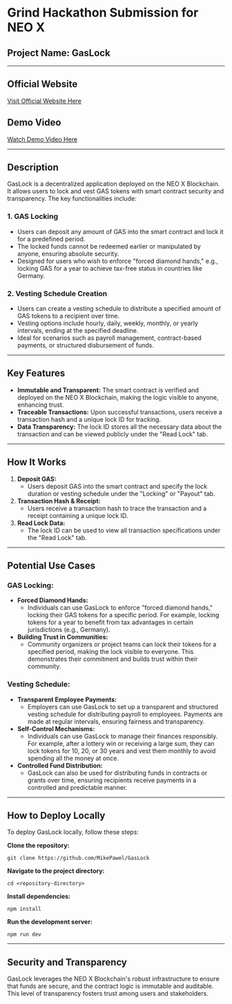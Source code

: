 # Grind Hackathon Submission for NEO X

## Project Name: **GasLock**

---

## Official Website

[Visit Official Website Here](https://gaslock.netlify.app/)

## Demo Video

[Watch Demo Video Here](https://www.youtube.com/watch?v=B1ZVoWPEJ-M)

---

## Description

GasLock is a decentralized application deployed on the NEO X Blockchain. It allows users to lock and vest GAS tokens with smart contract security and transparency. The key functionalities include:

### 1\. **GAS Locking**

- Users can deposit any amount of GAS into the smart contract and lock it for a predefined period.
- The locked funds cannot be redeemed earlier or manipulated by anyone, ensuring absolute security.
- Designed for users who wish to enforce "forced diamond hands," e.g., locking GAS for a year to achieve tax-free status in countries like Germany.

### 2\. **Vesting Schedule Creation**

- Users can create a vesting schedule to distribute a specified amount of GAS tokens to a recipient over time.
- Vesting options include hourly, daily, weekly, monthly, or yearly intervals, ending at the specified deadline.
- Ideal for scenarios such as payroll management, contract-based payments, or structured disbursement of funds.

---

## Key Features

- **Immutable and Transparent:** The smart contract is verified and deployed on the NEO X Blockchain, making the logic visible to anyone, enhancing trust.
- **Traceable Transactions:** Upon successful transactions, users receive a transaction hash and a unique lock ID for tracking.
- **Data Transparency:** The lock ID stores all the necessary data about the transaction and can be viewed publicly under the "Read Lock" tab.

---

## How It Works

1.  **Deposit GAS:**
    - Users deposit GAS into the smart contract and specify the lock duration or vesting schedule under the "Locking" or "Payout" tab.
2.  **Transaction Hash & Receipt:**
    - Users receive a transaction hash to trace the transaction and a receipt containing a unique lock ID.
3.  **Read Lock Data:**
    - The lock ID can be used to view all transaction specifications under the "Read Lock" tab.

---

## Potential Use Cases

### GAS Locking:

- **Forced Diamond Hands:**
  - Individuals can use GasLock to enforce "forced diamond hands," locking their GAS tokens for a specific period. For example, locking tokens for a year to benefit from tax advantages in certain jurisdictions (e.g., Germany).
- **Building Trust in Communities:**
  - Community organizers or project teams can lock their tokens for a specified period, making the lock visible to everyone. This demonstrates their commitment and builds trust within their community.

### Vesting Schedule:

- **Transparent Employee Payments:**
  - Employers can use GasLock to set up a transparent and structured vesting schedule for distributing payroll to employees. Payments are made at regular intervals, ensuring fairness and transparency.
- **Self-Control Mechanisms:**
  - Individuals can use GasLock to manage their finances responsibly. For example, after a lottery win or receiving a large sum, they can lock tokens for 10, 20, or 30 years and vest them monthly to avoid spending all the money at once.
- **Controlled Fund Distribution:**
  - GasLock can also be used for distributing funds in contracts or grants over time, ensuring recipients receive payments in a controlled and predictable manner.

---

## How to Deploy Locally

To deploy GasLock locally, follow these steps:

**Clone the repository:**

```
git clone https://github.com/MikePawel/GasLock
```

**Navigate to the project directory:**

```
cd <repository-directory>
```

**Install dependencies:**

```
npm install
```

**Run the development server:**

```
npm run dev
```

---

## Security and Transparency

GasLock leverages the NEO X Blockchain's robust infrastructure to ensure that funds are secure, and the contract logic is immutable and auditable. This level of transparency fosters trust among users and stakeholders.
